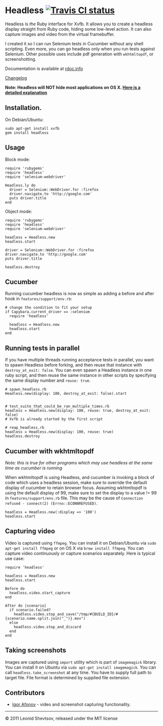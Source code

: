 # Headless [![Travis CI status](https://secure.travis-ci.org/leonid-shevtsov/headless.png)](http://travis-ci.org/leonid-shevtsov/headless)

Headless is *the* Ruby interface for Xvfb. It allows you to create a headless display straight from Ruby code, hiding some low-level action.
It can also capture images and video from the virtual framebuffer.

I created it so I can run Selenium tests in Cucumber without any shell scripting. Even more, you can go headless only when you run tests against Selenium.
Other possible uses include pdf generation with `wkhtmltopdf`, or screenshotting.

Documentation is available at [rdoc.info](http://rdoc.info/projects/leonid-shevtsov/headless)

[Changelog](https://github.com/leonid-shevtsov/headless/blob/master/CHANGELOG)

**Note: Headless will NOT hide most applications on OS X. [Here is a detailed explanation](https://github.com/leonid-shevtsov/headless/issues/31#issuecomment-8933108)**

## Installation.

On Debian/Ubuntu:

    sudo apt-get install xvfb
    gem install headless

## Usage

Block mode:

    require 'rubygems'
    require 'headless'
    require 'selenium-webdriver'

    Headless.ly do
      driver = Selenium::WebDriver.for :firefox
      driver.navigate.to 'http://google.com'
      puts driver.title 
    end

Object mode:

    require 'rubygems'
    require 'headless'
    require 'selenium-webdriver'

    headless = Headless.new
    headless.start

    driver = Selenium::WebDriver.for :firefox
    driver.navigate.to 'http://google.com'
    puts driver.title

    headless.destroy

## Cucumber

Running cucumber headless is now as simple as adding a before and after hook in `features/support/env.rb`:


    # change the condition to fit your setup
    if Capybara.current_driver == :selenium
      require 'headless'

      headless = Headless.new
      headless.start
    end

## Running tests in parallel

If you have multiple threads running acceptance tests in parallel, you want to spawn Headless before forking, and then reuse that instance with `destroy_at_exit: false`.
You can even spawn a Headless instance in one ruby script, and then reuse the same instance in other scripts by specifying the same display number and `reuse: true`.

    # spawn_headless.rb
    Headless.new(display: 100, destroy_at_exit: false).start


    # test_suite_that_could_be_ran_multiple_times.rb
    headless = Headless.new(display: 100, reuse: true, destroy_at_exit: false)
    # Xvfb is already started by the first script

    # reap_headless.rb 
    headless = Headless.new(display: 100, reuse: true)
    headless.destroy



    

## Cucumber with wkhtmltopdf

_Note: this is true for other programs which may use headless at the same time as cucumber is running_

When wkhtmltopdf is using Headless, and cucumber is invoking a block of code which uses a headless session, make sure to override the default display of cucumber to retain browser focus. Assuming wkhtmltopdf is using the default display of 99, make sure to set the display to a value != 99 in `features/support/env.rb` file. This may be the cause of `Connection refused - connect(2) (Errno::ECONNREFUSED)`.

    headless = Headless.new(:display => '100')
    headless.start

## Capturing video

Video is captured using `ffmpeg`. You can install it on Debian/Ubuntu via `sudo apt-get install ffmpeg` or on OS X via `brew install ffmpeg`. You can capture video continuously or capture scenarios separately. Here is typical use case:

    require 'headless'

    headless = Headless.new
    headless.start

    Before do
      headless.video.start_capture
    end

    After do |scenario|
      if scenario.failed?
        headless.video.stop_and_save("/tmp/#{BUILD_ID}/#{scenario.name.split.join("_")}.mov")
      else
        headless.video.stop_and_discard
      end
    end

## Taking screenshots

Images are captured using `import` utility which is part of `imagemagick` library. You can install it on Ubuntu via `sudo apt-get install imagemagick`. You can call `headless.take_screenshot` at any time. You have to supply full path to target file. File format is determined by supplied file extension.

## Contributors

* [Igor Afonov](http://iafonov.github.com) - video and screenshot capturing functionality.

---

&copy; 2011 Leonid Shevtsov, released under the MIT license
